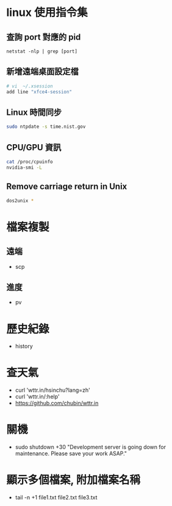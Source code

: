 # linux 使用指令集

## 查詢 port 對應的 pid
```
netstat -nlp | grep [port]
```

## 新增遠端桌面設定檔
``` sh
# vi  ~/.xsession
add line "xfce4-session"
```

## Linux 時間同步
``` sh
sudo ntpdate -s time.nist.gov 
```

## CPU/GPU 資訊
``` sh
cat /proc/cpuinfo
nvidia-smi -L
```

## Remove carriage return in Unix
``` sh
dos2unix *
```


# 檔案複製

## 遠端
* scp

## 進度
* pv


# 歷史紀錄
* history


# 查天氣
* curl 'wttr.in/hsinchu?lang=zh'
* curl 'wttr.in/:help'​
* https://github.com/chubin/wttr.in


# 關機
* sudo shutdown +30 "Development server is going down for maintenance. Please save your work ASAP."


# 顯示多個檔案, 附加檔案名稱
* tail -n +1 file1.txt file2.txt file3.txt